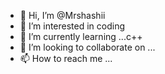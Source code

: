 - 👋 Hi, I’m @Mrshashii
- 👀 I’m interested in coding 
- 🌱 I’m currently learning ...c++
- 💞️ I’m looking to collaborate on ...
- 📫 How to reach me ...

<!---
Mrshashii/Mrshashii is a ✨ special ✨ repository because its `README.md` (this file) appears on your GitHub profile.
You can click the Preview link to take a look at your changes.
--->
